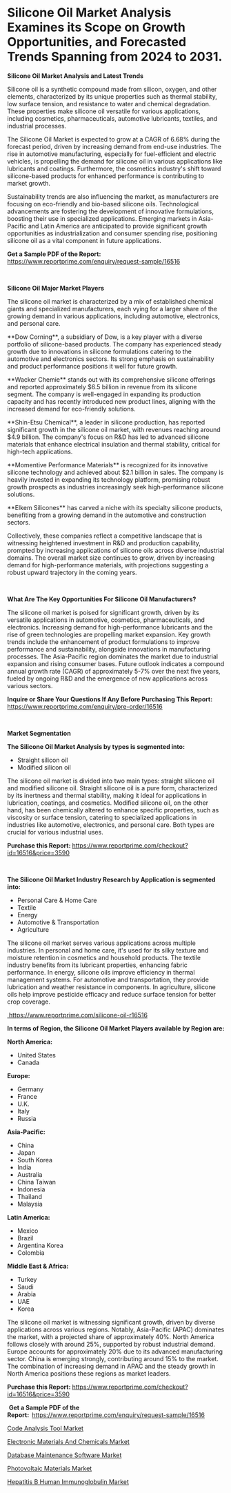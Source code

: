 <p><h1>Silicone Oil Market Analysis Examines its Scope on Growth Opportunities, and Forecasted Trends Spanning from 2024 to 2031.</h1></p><p><strong>Silicone Oil Market Analysis and Latest Trends</strong></p>
<p><p>Silicone oil is a synthetic compound made from silicon, oxygen, and other elements, characterized by its unique properties such as thermal stability, low surface tension, and resistance to water and chemical degradation. These properties make silicone oil versatile for various applications, including cosmetics, pharmaceuticals, automotive lubricants, textiles, and industrial processes.</p><p>The Silicone Oil Market is expected to grow at a CAGR of 6.68% during the forecast period, driven by increasing demand from end-use industries. The rise in automotive manufacturing, especially for fuel-efficient and electric vehicles, is propelling the demand for silicone oil in various applications like lubricants and coatings. Furthermore, the cosmetics industry's shift toward silicone-based products for enhanced performance is contributing to market growth.</p><p>Sustainability trends are also influencing the market, as manufacturers are focusing on eco-friendly and bio-based silicone oils. Technological advancements are fostering the development of innovative formulations, boosting their use in specialized applications. Emerging markets in Asia-Pacific and Latin America are anticipated to provide significant growth opportunities as industrialization and consumer spending rise, positioning silicone oil as a vital component in future applications.</p></p>
<p><strong>Get a Sample PDF of the Report:&nbsp;</strong> <a href="https://www.reportprime.com/enquiry/request-sample/16516?utm_campaign=116&utm_medium=2&utm_source=Github&utm_content=ia&utm_term=23112024&utm_id=silicone-oil">https://www.reportprime.com/enquiry/request-sample/16516</a></p>
<p>&nbsp;</p>
<p><strong>Silicone Oil Major Market Players</strong></p>
<p><p>The silicone oil market is characterized by a mix of established chemical giants and specialized manufacturers, each vying for a larger share of the growing demand in various applications, including automotive, electronics, and personal care.</p><p>**Dow Corning**, a subsidiary of Dow, is a key player with a diverse portfolio of silicone-based products. The company has experienced steady growth due to innovations in silicone formulations catering to the automotive and electronics sectors. Its strong emphasis on sustainability and product performance positions it well for future growth.</p><p>**Wacker Chemie** stands out with its comprehensive silicone offerings and reported approximately $6.5 billion in revenue from its silicone segment. The company is well-engaged in expanding its production capacity and has recently introduced new product lines, aligning with the increased demand for eco-friendly solutions.</p><p>**Shin-Etsu Chemical**, a leader in silicone production, has reported significant growth in the silicone oil market, with revenues reaching around $4.9 billion. The company's focus on R&D has led to advanced silicone materials that enhance electrical insulation and thermal stability, critical for high-tech applications.</p><p>**Momentive Performance Materials** is recognized for its innovative silicone technology and achieved about $2.1 billion in sales. The company is heavily invested in expanding its technology platform, promising robust growth prospects as industries increasingly seek high-performance silicone solutions.</p><p>**Elkem Silicones** has carved a niche with its specialty silicone products, benefiting from a growing demand in the automotive and construction sectors. </p><p>Collectively, these companies reflect a competitive landscape that is witnessing heightened investment in R&D and production capability, prompted by increasing applications of silicone oils across diverse industrial domains. The overall market size continues to grow, driven by increasing demand for high-performance materials, with projections suggesting a robust upward trajectory in the coming years.</p></p>
<p>&nbsp;</p>
<p><strong>What Are The Key Opportunities For Silicone Oil Manufacturers?</strong></p>
<p><p>The silicone oil market is poised for significant growth, driven by its versatile applications in automotive, cosmetics, pharmaceuticals, and electronics. Increasing demand for high-performance lubricants and the rise of green technologies are propelling market expansion. Key growth trends include the enhancement of product formulations to improve performance and sustainability, alongside innovations in manufacturing processes. The Asia-Pacific region dominates the market due to industrial expansion and rising consumer bases. Future outlook indicates a compound annual growth rate (CAGR) of approximately 5-7% over the next five years, fueled by ongoing R&D and the emergence of new applications across various sectors.</p></p>
<p><strong>Inquire or Share Your Questions If Any Before Purchasing This Report:</strong> <a href="https://www.reportprime.com/enquiry/pre-order/16516?utm_campaign=116&utm_medium=2&utm_source=Github&utm_content=ia&utm_term=23112024&utm_id=silicone-oil">https://www.reportprime.com/enquiry/pre-order/16516</a></p>
<p>&nbsp;</p>
<p><strong>Market Segmentation</strong></p>
<p><strong>The Silicone Oil Market Analysis by types is segmented into:</strong></p>
<p><ul><li>Straight silicon oil</li><li>Modified silicon oil</li></ul></p>
<p><p>The silicone oil market is divided into two main types: straight silicone oil and modified silicone oil. Straight silicone oil is a pure form, characterized by its inertness and thermal stability, making it ideal for applications in lubrication, coatings, and cosmetics. Modified silicone oil, on the other hand, has been chemically altered to enhance specific properties, such as viscosity or surface tension, catering to specialized applications in industries like automotive, electronics, and personal care. Both types are crucial for various industrial uses.</p></p>
<p><strong>Purchase this Report:&nbsp;</strong><a href="https://www.reportprime.com/checkout?id=16516&price=3590&utm_campaign=116&utm_medium=2&utm_source=Github&utm_content=ia&utm_term=23112024&utm_id=silicone-oil">https://www.reportprime.com/checkout?id=16516&price=3590</a></p>
<p>&nbsp;</p>
<p><strong>The Silicone Oil Market Industry Research by Application is segmented into:</strong></p>
<p><ul><li>Personal Care & Home Care</li><li>Textile</li><li>Energy</li><li>Automotive & Transportation</li><li>Agriculture</li></ul></p>
<p><p>The silicone oil market serves various applications across multiple industries. In personal and home care, it's used for its silky texture and moisture retention in cosmetics and household products. The textile industry benefits from its lubricant properties, enhancing fabric performance. In energy, silicone oils improve efficiency in thermal management systems. For automotive and transportation, they provide lubrication and weather resistance in components. In agriculture, silicone oils help improve pesticide efficacy and reduce surface tension for better crop coverage.</p></p>
<p><a href="https://www.reportprime.com/silicone-oil-r16516?utm_campaign=116&utm_medium=2&utm_source=Github&utm_content=ia&utm_term=23112024&utm_id=silicone-oil">&nbsp;https://www.reportprime.com/silicone-oil-r16516</a></p>
<p><strong>In terms of Region, the Silicone Oil Market Players available by Region are:</strong></p>
<p>
    <p> <strong> North America: </strong>
        <ul>
            <li>United States</li>
            <li>Canada</li>
        </ul>
        </p> 
    <p> <strong> Europe: </strong>
        <ul>
            <li>Germany</li>
            <li>France</li>
            <li>U.K.</li>
            <li>Italy</li>
            <li>Russia</li>
        </ul>
        </p> 
    <p> <strong> Asia-Pacific: </strong>
        <ul>
            <li>China</li>
            <li>Japan</li>
            <li>South Korea</li>
            <li>India</li>
            <li>Australia</li>
            <li>China Taiwan</li>
            <li>Indonesia</li>
            <li>Thailand</li>
            <li>Malaysia</li>
        </ul>
        </p> 
    <p> <strong> Latin America: </strong>
        <ul>
            <li>Mexico</li>
            <li>Brazil</li>
            <li>Argentina Korea</li>
            <li>Colombia</li>
        </ul>
        </p> 
    <p> <strong> Middle East & Africa: </strong>
        <ul>
            <li>Turkey</li>
            <li>Saudi</li>
            <li>Arabia</li>
            <li>UAE</li>
            <li>Korea</li>
        </ul>
    </p>
    </p>
<p><p>The silicone oil market is witnessing significant growth, driven by diverse applications across various regions. Notably, Asia-Pacific (APAC) dominates the market, with a projected share of approximately 40%. North America follows closely with around 25%, supported by robust industrial demand. Europe accounts for approximately 20% due to its advanced manufacturing sector. China is emerging strongly, contributing around 15% to the market. The combination of increasing demand in APAC and the steady growth in North America positions these regions as market leaders.</p></p>
<p><strong>Purchase this Report: </strong><a href="https://www.reportprime.com/checkout?id=16516&price=3590&utm_campaign=116&utm_medium=2&utm_source=Github&utm_content=ia&utm_term=23112024&utm_id=silicone-oil">https://www.reportprime.com/checkout?id=16516&price=3590</a></p>
<p>&nbsp;<strong>Get a Sample PDF of the Report:&nbsp;&nbsp;</strong><a href="https://www.reportprime.com/enquiry/request-sample/16516?utm_campaign=116&utm_medium=2&utm_source=Github&utm_content=ia&utm_term=23112024&utm_id=silicone-oil">https://www.reportprime.com/enquiry/request-sample/16516</a></p>
<p><strong></strong></p>
<p><p><a href="https://issuu.com/reportprime-2/docs/code-analysis-tool-market-size-2030_cd786695d59e9e?utm_campaign=116&utm_medium=2&utm_source=Github&utm_content=ia&utm_term=23112024&utm_id=silicone-oil">Code Analysis Tool Market</a></p><p><a href="https://github.com/JakirUddin651/Market-Research-Report-List-1/blob/main/electronic-materials-and-chemicals-market.md?utm_campaign=116&utm_medium=2&utm_source=Github&utm_content=ia&utm_term=23112024&utm_id=silicone-oil">Electronic Materials And Chemicals Market</a></p><p><a href="https://issuu.com/reportprime-2/docs/database-maintenance-software-marke_f28f668268c573?utm_campaign=116&utm_medium=2&utm_source=Github&utm_content=ia&utm_term=23112024&utm_id=silicone-oil">Database Maintenance Software Market</a></p><p><a href="https://github.com/ashepherd82/Market-Research-Report-List-6/blob/main/photovoltaic-materials-market.md?utm_campaign=116&utm_medium=2&utm_source=Github&utm_content=ia&utm_term=23112024&utm_id=silicone-oil">Photovoltaic Materials Market</a></p><p><a href="https://www.linkedin.com/pulse/detailed-hepatitis-b-human-immunoglobulin-market-study-segmentation-4kvwe?utm_campaign=116&utm_medium=2&utm_source=Github&utm_content=ia&utm_term=23112024&utm_id=silicone-oil">Hepatitis B Human Immunoglobulin Market</a></p></p>